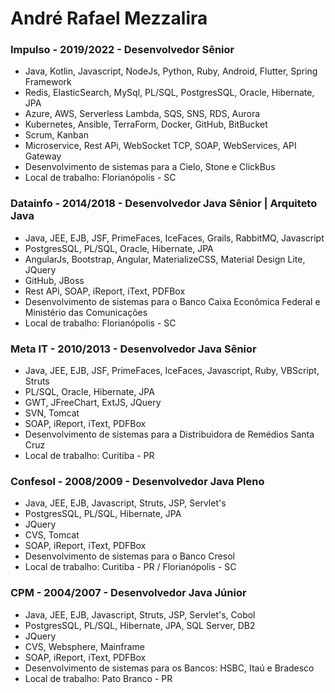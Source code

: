 André Rafael Mezzalira
========================

### Impulso - 2019/2022 - Desenvolvedor Sênior

* Java, Kotlin, Javascript, NodeJs, Python, Ruby, Android, Flutter, Spring Framework
* Redis, ElasticSearch, MySql, PL/SQL, PostgresSQL, Oracle, Hibernate, JPA
* Azure, AWS, Serverless Lambda, SQS, SNS, RDS, Aurora
* Kubernetes, Ansible, TerraForm, Docker, GitHub, BitBucket
* Scrum, Kanban
* Microservice, Rest APi, WebSocket TCP, SOAP, WebServices, API Gateway
* Desenvolvimento de sistemas para a Cielo, Stone e ClickBus
* Local de trabalho: Florianópolis - SC


### Datainfo - 2014/2018 - Desenvolvedor Java Sênior | Arquiteto Java

* Java, JEE, EJB, JSF, PrimeFaces, IceFaces, Grails, RabbitMQ, Javascript
* PostgresSQL, PL/SQL, Oracle, Hibernate, JPA
* AngularJs, Bootstrap, Angular, MaterializeCSS, Material Design Lite, JQuery
* GitHub, JBoss
* Rest APi, SOAP, iReport, iText, PDFBox
* Desenvolvimento de sistemas para o Banco Caixa Econômica Federal e Ministério das Comunicações
* Local de trabalho: Florianópolis - SC


### Meta IT - 2010/2013 - Desenvolvedor Java Sênior

* Java, JEE, EJB, JSF, PrimeFaces, IceFaces, Javascript, Ruby, VBScript, Struts
* PL/SQL, Oracle, Hibernate, JPA
* GWT, JFreeChart, ExtJS, JQuery
* SVN, Tomcat
* SOAP, iReport, iText, PDFBox
* Desenvolvimento de sistemas para a Distribuidora de Remédios Santa Cruz
* Local de trabalho: Curitiba - PR


### Confesol - 2008/2009 - Desenvolvedor Java Pleno

* Java, JEE, EJB, Javascript, Struts, JSP, Servlet's
* PostgresSQL, PL/SQL, Hibernate, JPA
* JQuery
* CVS, Tomcat
* SOAP, iReport, iText, PDFBox
* Desenvolvimento de sistemas para o Banco Cresol
* Local de trabalho: Curitiba - PR / Florianópolis - SC

### CPM - 2004/2007 - Desenvolvedor Java Júnior

* Java, JEE, EJB, Javascript, Struts, JSP, Servlet's, Cobol
* PostgresSQL, PL/SQL, Hibernate, JPA, SQL Server, DB2
* JQuery
* CVS, Websphere, Mainframe
* SOAP, iReport, iText, PDFBox
* Desenvolvimento de sistemas para os Bancos: HSBC, Itaú e Bradesco
* Local de trabalho: Pato Branco - PR